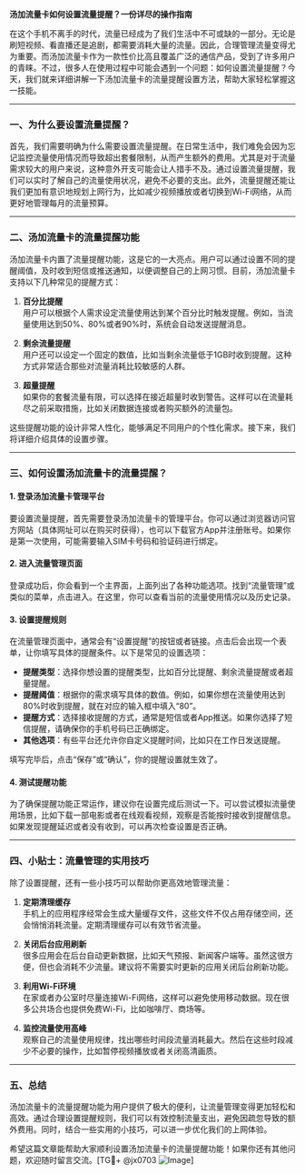 **汤加流量卡如何设置流量提醒？一份详尽的操作指南**

在这个手机不离手的时代，流量已经成为了我们生活中不可或缺的一部分。无论是刷短视频、看直播还是追剧，都需要消耗大量的流量。因此，合理管理流量变得尤为重要。而汤加流量卡作为一款性价比高且覆盖广泛的通信产品，受到了许多用户的青睐。不过，很多人在使用过程中可能会遇到一个问题：如何设置流量提醒？今天，我们就来详细讲解一下汤加流量卡的流量提醒设置方法，帮助大家轻松掌握这一技能。

---

### 一、为什么要设置流量提醒？

首先，我们需要明确为什么需要设置流量提醒。在日常生活中，我们难免会因为忘记监控流量使用情况而导致超出套餐限制，从而产生额外的费用。尤其是对于流量需求较大的用户来说，这种意外开支可能会让人措手不及。通过设置流量提醒，我们可以实时了解自己的流量使用状况，避免不必要的支出。此外，流量提醒还能让我们更加有意识地规划上网行为，比如减少视频播放或者切换到Wi-Fi网络，从而更好地管理每月的流量预算。

---

### 二、汤加流量卡的流量提醒功能

汤加流量卡内置了流量提醒功能，这是它的一大亮点。用户可以通过设置不同的提醒阈值，及时收到短信或推送通知，以便调整自己的上网习惯。目前，汤加流量卡支持以下几种常见的提醒方式：

1. **百分比提醒**  
   用户可以根据个人需求设定流量使用达到某个百分比时触发提醒。例如，当流量使用达到50%、80%或者90%时，系统会自动发送提醒消息。

2. **剩余流量提醒**  
   用户还可以设定一个固定的数值，比如当剩余流量低于1GB时收到提醒。这种方式非常适合那些对流量消耗比较敏感的人群。

3. **超量提醒**  
   如果你的套餐流量有限，可以选择在接近超量时收到警告。这样可以在流量耗尽之前采取措施，比如关闭数据连接或者购买额外的流量包。

这些提醒功能的设计非常人性化，能够满足不同用户的个性化需求。接下来，我们将详细介绍具体的设置步骤。

---

### 三、如何设置汤加流量卡的流量提醒？

#### 1. 登录汤加流量卡管理平台

要设置流量提醒，首先需要登录汤加流量卡的管理平台。你可以通过浏览器访问官方网站（具体网址可以在购买时获得），也可以下载官方App并注册账号。如果你是第一次使用，可能需要输入SIM卡号码和验证码进行绑定。

#### 2. 进入流量管理页面

登录成功后，你会看到一个主界面，上面列出了各种功能选项。找到“流量管理”或类似的菜单，点击进入。在这里，你可以查看当前的流量使用情况以及历史记录。

#### 3. 设置提醒规则

在流量管理页面中，通常会有“设置提醒”的按钮或者链接。点击后会出现一个表单，让你填写具体的提醒条件。以下是常见的设置选项：

- **提醒类型**：选择你想设置的提醒类型，比如百分比提醒、剩余流量提醒或者超量提醒。
- **提醒阈值**：根据你的需求填写具体的数值。例如，如果你想在流量使用达到80%时收到提醒，就在对应的输入框中填入“80”。
- **提醒方式**：选择接收提醒的方式，通常是短信或者App推送。如果你选择了短信提醒，请确保你的手机号码已正确绑定。
- **其他选项**：有些平台还允许你自定义提醒时间，比如只在工作日发送提醒。

填写完毕后，点击“保存”或“确认”，你的提醒设置就生效了。

#### 4. 测试提醒功能

为了确保提醒功能正常运作，建议你在设置完成后测试一下。可以尝试模拟流量使用场景，比如下载一部电影或者在线观看视频，观察是否能按时接收到提醒信息。如果发现提醒延迟或者没有收到，可以再次检查设置是否正确。

---

### 四、小贴士：流量管理的实用技巧

除了设置提醒，还有一些小技巧可以帮助你更高效地管理流量：

1. **定期清理缓存**  
   手机上的应用程序经常会生成大量缓存文件，这些文件不仅占用存储空间，还会悄悄消耗流量。定期清理缓存可以有效节省流量。

2. **关闭后台应用刷新**  
   很多应用会在后台自动更新数据，比如天气预报、新闻客户端等。虽然这很方便，但也会消耗不少流量。建议将不需要实时更新的应用关闭后台刷新功能。

3. **利用Wi-Fi环境**  
   在家或者办公室时尽量连接Wi-Fi网络，这样可以避免使用移动数据。现在很多公共场合也提供免费Wi-Fi，比如咖啡厅、商场等。

4. **监控流量使用高峰**  
   观察自己的流量使用规律，找出哪些时间段流量消耗最大。然后在这些时段减少不必要的操作，比如暂停视频播放或者关闭高清画质。

---

### 五、总结

汤加流量卡的流量提醒功能为用户提供了极大的便利，让流量管理变得更加轻松和高效。通过合理设置提醒规则，我们可以有效控制流量支出，避免因疏忽导致的额外费用。同时，结合一些实用的小技巧，可以进一步优化我们的上网体验。

希望这篇文章能帮助大家顺利设置汤加流量卡的流量提醒功能！如果你还有其他问题，欢迎随时留言交流。[TG💪+ @jx0703 ![Image](https://github.com/user-attachments/assets/dbca1d08-cadb-493c-b0ec-ad6f7a83f270)]